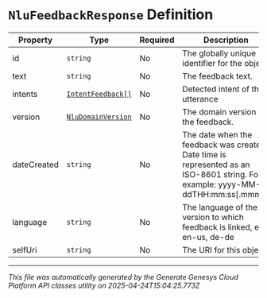 # `NluFeedbackResponse` Definition

| Property | Type | Required | Description |
|----------|------|----------|-------------|
| id | `string` | No | The globally unique identifier for the object. |
| text | `string` | No | The feedback text. |
| intents | [`IntentFeedback[]`](intentfeedback-definition.md) | No | Detected intent of the utterance |
| version | [`NluDomainVersion`](nludomainversion-definition.md) | No | The domain version of the feedback. |
| dateCreated | `string` | No | The date when the feedback was created. Date time is represented as an ISO-8601 string. For example: yyyy-MM-ddTHH:mm:ss[.mmm]Z |
| language | `string` | No | The language of the version to which feedback is linked, e.g. en-us, de-de |
| selfUri | `string` | No | The URI for this object |

---

*This file was automatically generated by the Generate Genesys Cloud Platform API classes utility on 2025-04-24T15:04:25.773Z*